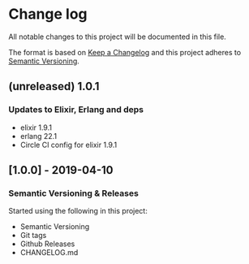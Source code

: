 # Change log

All notable changes to this project will be documented in this file.

The format is based on [Keep a Changelog](http://keepachangelog.com/en/1.0.0/)
and this project adheres to [Semantic Versioning](http://semver.org/spec/v2.0.0.html).

## (unreleased) 1.0.1

### Updates to Elixir, Erlang and deps

- elixir 1.9.1
- erlang 22.1
- Circle CI config for elixir 1.9.1

## [1.0.0] - 2019-04-10

### Semantic Versioning & Releases

Started using the following in this project:

- Semantic Versioning
- Git tags
- Github Releases
- CHANGELOG.md
